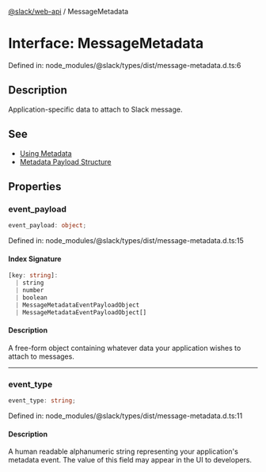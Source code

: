[@slack/web-api](../index.md) / MessageMetadata

# Interface: MessageMetadata

Defined in: node\_modules/@slack/types/dist/message-metadata.d.ts:6

## Description

Application-specific data to attach to Slack message.

## See

 - [Using Metadata](https://docs.slack.dev/messaging/message-metadata)
 - [Metadata Payload Structure](https://docs.slack.dev/messaging/message-metadata)

## Properties

### event\_payload

```ts
event_payload: object;
```

Defined in: node\_modules/@slack/types/dist/message-metadata.d.ts:15

#### Index Signature

```ts
[key: string]: 
  | string
  | number
  | boolean
  | MessageMetadataEventPayloadObject
  | MessageMetadataEventPayloadObject[]
```

#### Description

A free-form object containing whatever data your application wishes to attach to messages.

***

### event\_type

```ts
event_type: string;
```

Defined in: node\_modules/@slack/types/dist/message-metadata.d.ts:11

#### Description

A human readable alphanumeric string representing your application's metadata event.
The value of this field may appear in the UI to developers.
